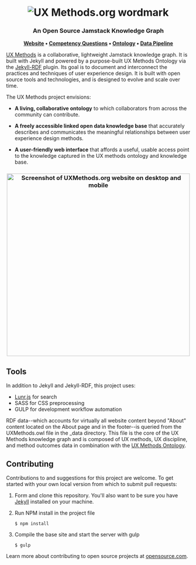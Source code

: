 <h1 align="center">
<img src="https://user-images.githubusercontent.com/3710835/109103540-ebc0d580-76df-11eb-948d-4c1bf3615e5e.png" alt="UX Methods.org wordmark">
</h1>
<h3 align="center">
An Open Source Jamstack Knowledge Graph
</h3>

<p align="center">
	<strong>
		<a href="https://www.uxmethods.org/">Website</a>
		•
		<a href="https://github.com/andybywire/ux-methods/tree/main/_data/etl#competency-questions--sparql-test-queries">Competency Questions</a>
  		•
		<a href="https://github.com/andybywire/ux-methods/tree/main/_data/etl#the-ux-methods-ontology">Ontology</a>
		•
		<a href="https://github.com/andybywire/ux-methods/tree/main/_data/etl#ux-methods-knowledge-graph-extracttransformload-etl-pipleline">Data Pipeline</a>
	</strong>
</p>

[UX Methods](https://www.uxmethods.org/) is a collaborative, lightweight Jamstack knowledge graph. It is built with Jekyll and powered by a purpose-built UX Methods Ontology via the [Jekyll-RDF](https://github.com/AKSW/jekyll-rdf) plugin. Its goal is to document and interconnect the practices and techniques of user experience design. It is built with open source tools and technologies, and is designed to evolve and scale over time.

The UX Methods project envisions: 

- **A living, collaborative ontology** to which collaborators from across the community can contribute.

- **A freely accessible linked open data knowledge base** that accurately describes and communicates the meaningful relationships between user experience design methods. 

- **A user-friendly web interface** that affords a useful, usable access point to the knowledge captured in the UX methods ontology and knowledge base.

<h3 align="center">
<img width="500" src="https://user-images.githubusercontent.com/3710835/109322819-9a136a80-7807-11eb-9f79-148b8e5d611b.png" alt="Screenshot of UXMethods.org website on desktop and mobile">
</h3>

## Tools
In addition to Jekyll and Jekyll-RDF, this project uses:

- [Lunr.js](https://lunrjs.com/) for search
- SASS for CSS preprocessing
- GULP for development workflow automation 

RDF data--which accounts for virtually all website content beyond "About" content located on the About page and in the footer--is queried from the UXMethods.owl file in the \_data directory. This file is the core of the UX Methods knowledge graph and is composed of UX methods, UX discipline, and method outcomes data in combination with the [UX Methods Ontology](https://github.com/andybywire/ux-methods-ontology). 

## Contributing
Contributions to and suggestions for this project are welcome. To get started with your own local version from which to submit pull requests: 

1. Form and clone this repository. You'll also want to be sure you have [Jekyll](https://jekyllrb.com/) installed on your machine. 
  

2. Run NPM install in the project file
  
    `$ npm install`

3. Compile the base site and start the server with gulp
    
    `$ gulp`

Learn more about contributing to open source projects at [opensource.com](https://opensource.com/article/19/7/create-pull-request-github).
